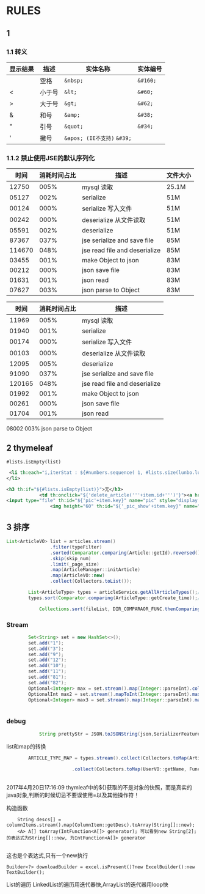# RULES

## 1
### 1.1 转义
  
  
显示结果|描述|实体名称|实体编号
---|---|---|---
&nbsp;| 空格 | `&nbsp;` | `&#160;`
&lt; | 小于号 | `&lt;` | `&#60;`
&gt; | 大于号 | `&gt;` | `&#62;`
&amp; | 和号 | `&amp;` | `&#38;`
&quot; | 引号 | `&quot;` |`&#34;`
&apos;| 撇号 | `&apos; (IE不支持)`	`&#39;`

### 1.1.2 禁止使用JSE的默认序列化  

时间|消耗时间占比|描述|文件大小
---|---|---|---
12750|  005%|  mysql 读取 |25.1M
05127|  002%|  serialize| 51M
00124|  000%|  serialize 写入文件|51M
00242|  000%|  deserialize 从文件读取|51M
05591|  002%| deserialize|51M
87367|  037%|  jse serialize and save file|85M
114670|  048%|  jse read file and deserialize|85M
03455|  001%|  make Object to json|83M
00212|  000%|  json save file|83M
01631|  001%|  json read|83M
07627|  003%|  json parse to Object|83M  

时间|消耗时间占比|描述
---|---|---
11969|  005%|  mysql 读取
01940|  001%|  serialize
00174|  000%|  serialize 写入文件
00103|  000%|  deserialize 从文件读取
12095|  005%|  deserialize
91090|  037%|  jse serialize and save file
120165|  048%|  jse read file and deserialize
01992|  001%|  make Object to json
00261|  000%|  json save file
01704|  001%|  json read
08002  003%  json parse to Object

## 2 thymeleaf 
`#lists.isEmpty(list)`  
  
``` xml
 <li th:each="i,iterStat : ${#numbers.sequence( 1, #lists.size(lunbo.lunbos))}"  th:attr="data-slide-to=${iterStat.index}" data-target="#carousel-786045" th:class="${iterStat.index==0}? 'active'">
</li>

```
``` xml
<h3 th:if="${#lists.isEmpty(list)}">无</h3>
			<td th:onclick="${'delete_article('''+item.id+''')'}"><a href="javascript:;">删除</a></td>
<input type="file" th:id="${'pic'+item.key}" name="pic" style="display: none" th:attr="onchange=${'showImg(this,'+'''_pic_show'+item.key+''')'}"/>
				<img height="60" th:id="${'_pic_show'+item.key}" name="_pic_show" width="60" th:onclick="${'_open_pic('+'''pic'+item.key+''')'}" th:src="${pic}" onerror="this.onerror='';src='/mg/images/default.png'"/>


```

## 3 排序
``` java
List<ArticleVO> list = articles.stream()
	    		.filter(typeFilter)
	    		.sorted(Comparator.comparing(Article::getId).reversed())
	    		.skip(skip_num)
	    		.limit(_page_size)
	    		.map(ArticleManager::initArticle)
	    		.map(ArticleVO::new)
	    		.collect(Collectors.toList());
```
``` java
		List<ArticleType> types = articleService.getAllArticleTypes();//取出所有
		types.sort(Comparator.comparing(ArticleType::getCreate_time));//根据创建时间排序
```
``` java
			Collections.sort(fileList, DIR_COMPARAOR_FUNC.thenComparing(SIZE_COMPARAOR_FUNC));

```
### Stream
``` java 
 		Set<String> set = new HashSet<>();
		set.add("1");
		set.add("3");
		set.add("9");
		set.add("12");
		set.add("10");
		set.add("11");
		set.add("81");
		set.add("82");
		Optional<Integer> max = set.stream().map(Integer::parseInt).collect(Collectors.toList()).stream().max(Integer::compareTo);
		OptionalInt max2 = set.stream().mapToInt(Integer::parseInt).max();
		Optional<Integer> max3 = set.stream().map(Integer::parseInt).max(Integer::compareTo);
 
```
### debug
``` java
			String prettyStr = JSON.toJSONString(json,SerializerFeature.PrettyFormat,SerializerFeature.WriteClassName, SerializerFeature.WriteMapNullValue, SerializerFeature.WriteDateUseDateFormat);

```
list和map的转换
``` java
		ARTICLE_TYPE_MAP = types.stream().collect(Collectors.toMap(ArticleType::getId, Function.identity(), (oldValue, newValue)->newValue, LinkedHashMap::new));
		
						.collect(Collectors.toMap(UserVO::getName, Function.identity()));
		

```

2017年4月20日17:16:09
thymleaf中的${}获取的不是对象的快照，而是真实的java对象,判断的时候切忌不要误使用=以及其他操作符！


构造函数
```
	String descs[] = columnItems.stream().map(ColumnItem::getDesc).toArray(String[]::new);
	<A> A[] toArray(IntFunction<A[]> generator); 可以看到new String[2];的表达式为String[]::new, 为IntFunction<A[]> generator
	
```
这也是个表达式,只有一个new执行
```
Builder<?> downloadBuilder = excel.isPresent()?new ExcelBuilder():new TextBuilder();
```
List的遍历
LinkedList的遍历用迭代器快,ArrayList的迭代器用loop快
